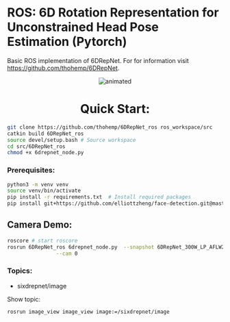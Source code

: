# **ROS: 6D Rotation Representation for Unconstrained Head Pose Estimation (Pytorch)**

Basic ROS implementation of 6DRepNet. For for information visit https://github.com/thohemp/6DRepNet.

<p align="center">
  <img src="https://github.com/thohemp/archive/blob/main/6DRepNet2.gif" alt="animated" />
</p>

# <div align="center"> **Quick Start**: </div>

```sh
git clone https://github.com/thohemp/6DRepNet_ros ros_workspace/src
catkin build 6DRepNet_ros
source devel/setup.bash # Source workspace
cd src/6DRepNet_ros
chmod +x 6drepnet_node.py
```
### Prerequisites:
```sh
python3 -m venv venv
source venv/bin/activate
pip install -r requirements.txt  # Install required packages
pip install git+https://github.com/elliottzheng/face-detection.git@master # Face detector
```


##  **Camera Demo**:

```sh
roscore # start roscore
rosrun 6DRepNet_ros 6drepnet_node.py  --snapshot 6DRepNet_300W_LP_AFLW2000.pth \
                --cam 0
```
### Topics:
* sixdrepnet/image

Show topic:
```
rosrun image_view image_view image:=/sixdrepnet/image
```


